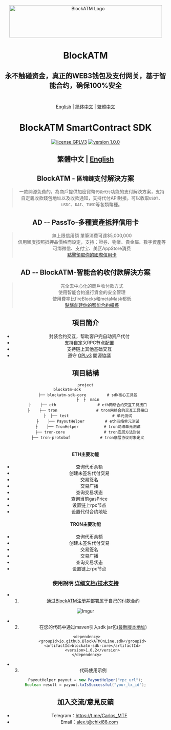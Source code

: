 <div align="center">

<a href="https://blockatm.net/"><img src="https://blockatm.net/assets/images/resources/logo-dark.png" width="477" height="101" alt="BlockATM Logo"></a>

# BlockATM
## 永不触碰资金，真正的WEB3钱包及支付网关，基于智能合约，确保100%安全</br></br>

<p align="center">
  <a href="./README_en.md">English</a> |
  <a href="./README.md">简体中文</a> |
  <a href="./README_ja.md">繁體中文</a>
</p>



# BlockATM SmartContract SDK

<p>
<a href="https://www.gnu.org/licenses/gpl-3.0.html"><img src="https://img.shields.io/badge/license-GPLV3-blue" alt="license GPLV3"></a>
<a href="https://github.com/assimon/dujiaoka/releases/tag/1.0.0"><img src="https://img.shields.io/badge/version-1.0.0-red" alt="version 1.0.0"></a>
</p>
<h2 align="center">繁體中文 | <a href="README.md">English</a></h2>  

## BlockATM - `區塊鏈`支付解決方案

>一款開源免費的，為商戶提供加密貨幣`代收代付`功能的支付解決方案，支持自定義收款錢包地址以及收款通知，支持代付API對接。可以收取`USDT`、`USDC`、`DAI`、`TUSD`等各類幣種。


## AD -- PassTo-多種資產抵押信用卡
>無上限信用額 單筆消費可達$5,000,000  
信用額度按照抵押品價格而設定，支持：證券、物業、貴金屬、數字資產等  
可绑微信、支付宝、美区AppStore消费  
[點擊領取你的國際信用卡](https://passtocredit.io/)

## AD -- BlockATM-智能合約收付款解決方案
>完全去中心化的商戶收付款方式  
使用智能合約進行資金的安全管理  
使用費率比fireBlocks和metaMask都低  
[點擊創建你的智能合約櫃檯](https://www.blockatm.net/)

## 項目簡介
-  封装合约交互，帮助客户完自动资产代付
-  支持自定义RPC节点配置
-  支持链上其他基础交互
-  遵守 [GPLv3](https://www.gnu.org/licenses/gpl-3.0.html) 開源協議

## 項目結構
```
project
blockatm-sdk                
  ├── blockatm-sdk-core         # sdk核心工具包
  ├  ├  main
  ├    ├── eth                  # eth网络合约交互工具接口
  ├    ├── tron                 # tron网络合约交互工具接口
  ├  ├── test                   # 单元测试
  ├    ├── PayoutHelper         # eth网络单元测试
  ├    ├── TronHelper           # tron网络单元测试
  ├── tron-core                 # tron底层方法封装
  ├── tron-protobuf             # tron底层协议对象定义
  
```
#### ETH主要功能
- 查询代币余额
- 创建未签名代付交易
- 交易签名
- 交易广播
- 查询交易状态
- 查询当前gasPrice
- 设置链上rpc节点
- 设置代付合约地址

#### TRON主要功能
- 查询代币余额
- 创建未签名代付交易
- 交易签名
- 交易广播
- 查询交易状态
- 设置链上rpc节点

### 使用說明 [详细文档/技术支持](https://t.me/PayCool_John)
- 1. 通过[BlockATM](https://www.blockatm.net/)注册并部署属于自己的付款合约

![Imgur](https://i.imgur.com/MuBCm8e.png)

- 2. 在您的代码中通过maven引入sdk jar包([最新版本地址](https://central.sonatype.com/artifact/io.github.BlockATMOnLine.sdk/blockatm-sdk-core))
```
 <dependency>
      <groupId>io.github.BlockATMOnLine.sdk</groupId>
      <artifactId>blockatm-sdk-core</artifactId>
      <version>1.0.2</version>
 </dependency>
```

- 3. 代码使用示例
```java
PayoutHelper payout = new PayoutHelper("rpc_url");
Boolean result = payout.txIsSuccessful("your_tx_id");
```

  

## 加入交流/意見反饋
- Telegram：https://t.me/Carlos_MTF
- Email：alex.t@chixi88.com



